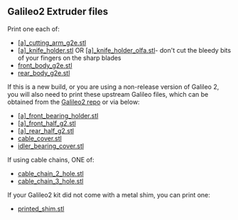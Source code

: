 ## Galileo2 Extruder files

Print one each of:

- [\[a\]\_cutting_arm_g2e.stl](https://github.com/thunderkeys/FilamATrix/blob/main/STLs/galileo2_extruder/%5Ba%5D_cutting_arm_g2e.stl)
- [\[a\]\_knife_holder.stl](https://github.com/thunderkeys/FilamATrix/blob/main/STLs/galileo2_extruder/%5Ba%5D_knife_holder.stl) OR [\[a\]\_knife_holder_olfa.stl](https://github.com/thunderkeys/FilamATrix/blob/main/STLs/galileo2_extruder/%5Ba%5D_knife_holder_olfa.stl)- don't cut the bleedy bits of your fingers on the sharp blades
- [front_body_g2e.stl](https://github.com/thunderkeys/FilamATrix/blob/main/STLs/galileo2_extruder/front_body_g2e.stl)
- [rear_body_g2e.stl](https://github.com/thunderkeys/FilamATrix/blob/main/STLs/galileo2_extruder/rear_body_g2e.stl)

If this is a new build, or you are using a non-release version of Galileo 2, you will also need to print these upstream Galileo files, which can be obtained from the [Galileo2 repo](https://github.com/JaredC01/Galileo2/tree/main/galileo2_extruder) or via below:

- [\[a\]\_front_bearing_holder.stl](https://github.com/thunderkeys/FilamATrix/blob/main/STLs/galileo2_extruder/stock/%5Ba%5D_front_bearing_holder.stl)
- [\[a\]\_front_half_g2.stl](https://github.com/thunderkeys/FilamATrix/blob/main/STLs/galileo2_extruder/stock/%5Ba%5D_front_half_g2.stl)
- [\[a\]\_rear_half_g2.stl](https://github.com/thunderkeys/FilamATrix/blob/main/STLs/galileo2_extruder/stock/%5Ba%5D_rear_half_g2.stl)
- [cable_cover.stl](https://github.com/thunderkeys/FilamATrix/blob/main/STLs/galileo2_extruder/stock/cable_cover.stl)
- [idler_bearing_cover.stl](https://github.com/thunderkeys/FilamATrix/blob/main/STLs/galileo2_extruder/stock/idler_bearing_cover.stl)

If using cable chains, ONE of:
- [cable_chain_2_hole.stl](https://github.com/thunderkeys/FilamATrix/blob/main/STLs/galileo2_extruder/stock/cable_chain_2_hole.stl)
- [cable_chain_3_hole.stl](https://github.com/thunderkeys/FilamATrix/blob/main/STLs/galileo2_extruder/stock/cable_chain_3_hole.stl)

If your Galileo2 kit did not come with a metal shim, you can print one:
- [printed_shim.stl](https://github.com/thunderkeys/FilamATrix/blob/main/STLs/galileo2_extruder/stock/printed_shim.stl)
